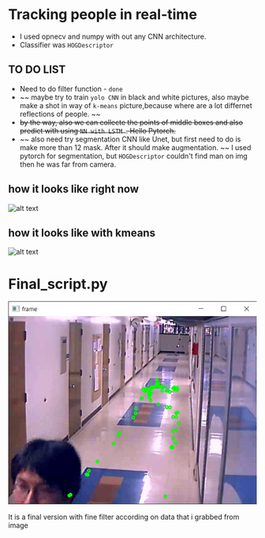 # Tracking people in real-time



- I used opnecv and numpy with out any CNN architecture.
- Сlassifier was `HOGDescriptor`

## **TO DO LIST**

- Need to do filter function - `done`
- ~~ maybe try to train `yolo CNN` in black and white pictures, also maybe make a shot in way of `k-means` picture,because where are a lot differnet reflections of people. ~~
- ~~by the way, also we can collecte the points of middle boxes and also predict with using `NN with LSTM `. Hello Pytorch.~~
- ~~ also  need try segmentation CNN like Unet, but first need to do is make more than 12 mask. After it should make augmentation. ~~ I used pytorch for segmentation, but `HOGDescriptor` couldn't find man on img then he was far from camera.

## how it looks like right now
![alt text](https://i.ibb.co/VgDJ4Cs/photo-2023-04-02-21-58-01.jpg)

## how it looks like with kmeans
![alt text](https://i.ibb.co/6FtNkKm/iz2-LDu-E-JTs.jpg)

# Final_script.py

![alt text](https://github.com/ViktorPavlovA/tracking-people/blob/main/reference_man/Screenshot_10.jpg)

It is a final version with fine filter according on data that i grabbed from image

 
